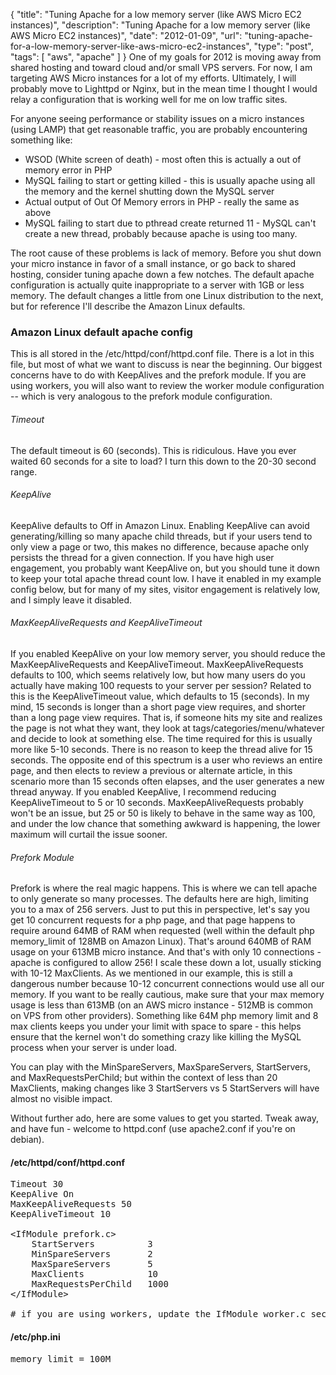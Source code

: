 {
  "title": "Tuning Apache for a low memory server (like AWS Micro EC2 instances)",
  "description": "Tuning Apache for a low memory server (like AWS Micro EC2 instances)",
  "date": "2012-01-09",
  "url": "tuning-apache-for-a-low-memory-server-like-aws-micro-ec2-instances",
  "type": "post",
  "tags": [
    "aws",
    "apache"
  ]
}
One of my goals for 2012 is moving away from shared hosting and toward cloud and/or small VPS servers. For now, I am targeting AWS Micro instances for a lot of my efforts. Ultimately, I will probably move to Lighttpd or Nginx, but in the mean time I thought I would relay a configuration that is working well for me on low traffic sites. 

For anyone seeing performance or stability issues on a micro instances (using LAMP) that get reasonable traffic, you are probably encountering something like:

*   WSOD (White screen of death) - most often this is actually a out of memory error in PHP
*   MySQL failing to start or getting killed - this is usually apache using all the memory and the kernel shutting down the MySQL server
*   Actual output of Out Of Memory errors in PHP - really the same as above
*   MySQL failing to start due to pthread create returned 11 - MySQL can't create a new thread, probably because apache is using too many.

The root cause of these problems is lack of memory. Before you shut down your micro instance in favor of a small instance, or go back to shared hosting, consider tuning apache down a few notches. The default apache configuration is actually quite inappropriate to a server with 1GB or less memory. The default changes a little from one Linux distribution to the next, but for reference I'll describe the Amazon Linux defaults.

### Amazon Linux default apache config

This is all stored in the /etc/httpd/conf/httpd.conf file. There is a lot in this file, but most of what we want to discuss is near the beginning. Our biggest concerns have to do with KeepAlives and the prefork module. If you are using workers, you will also want to review the worker module configuration -- which is very analogous to the prefork module configuration.

###### Timeout

The default timeout is 60 (seconds). This is ridiculous. Have you ever waited 60 seconds for a site to load? I turn this down to the 20-30 second range.

###### KeepAlive

KeepAlive defaults to Off in Amazon Linux. Enabling KeepAlive can avoid generating/killing so many apache child threads, but if your users tend to only view a page or two, this makes no difference, because apache only persists the thread for a given connection. If you have high user engagement, you probably want KeepAlive on, but you should tune it down to keep your total apache thread count low. I have it enabled in my example config below, but for many of my sites, visitor engagement is relatively low, and I simply leave it disabled.

###### MaxKeepAliveRequests and KeepAliveTimeout

If you enabled KeepAlive on your low memory server, you should reduce the MaxKeepAliveRequests and KeepAliveTimeout. MaxKeepAliveRequests defaults to 100, which seems relatively low, but how many users do you actually have making 100 requests to your server per session? Related to this is the KeepAliveTimeout value, which defaults to 15 (seconds). In my mind, 15 seconds is longer than a short page view requires, and shorter than a long page view requires. That is, if someone hits my site and realizes the page is not what they want, they look at tags/categories/menu/whatever and decide to look at something else. The time required for this is usually more like 5-10 seconds. There is no reason to keep the thread alive for 15 seconds. The opposite end of this spectrum is a user who reviews an entire page, and then elects to review a previous or alternate article, in this scenario more than 15 seconds often elapses, and the user generates a new thread anyway. If you enabled KeepAlive, I recommend reducing KeepAliveTimeout to 5 or 10 seconds.  MaxKeepAliveRequests probably won't be an issue, but 25 or 50 is likely to behave in the same way as 100, and under the low chance that something awkward is happening, the lower maximum will curtail the issue sooner.

###### Prefork Module

Prefork is where the real magic happens. This is where we can tell apache to only generate so many processes. The defaults here are high, limiting you to a max of 256 servers. Just to put this in perspective, let's say you get 10 concurrent requests for a php page, and that page happens to require around 64MB of RAM when requested (well within the default php memory_limit of 128MB on Amazon Linux). That's around 640MB of RAM usage on your 613MB micro instance. And that's with only 10 connections - apache is configured to allow 256! I scale these down a lot, usually sticking with 10-12 MaxClients. As we mentioned in our example, this is still a dangerous number because 10-12 concurrent connections would use all our memory. If you want to be really cautious, make sure that your max memory usage is less than 613MB (on an AWS micro instance - 512MB is common on VPS from other providers).  Something like 64M php memory limit and 8 max clients keeps you under your limit with space to spare - this helps ensure that the kernel won't do something crazy like killing the MySQL process when your server is under load. 

You can play with the MinSpareServers, MaxSpareServers, StartServers, and MaxRequestsPerChild; but within the context of less than 20 MaxClients, making changes like 3 StartServers vs 5 StartServers will have almost no visible impact.

Without further ado, here are some values to get you started.  Tweak away, and have fun - welcome to httpd.conf (use apache2.conf if you're on debian).

#### /etc/httpd/conf/httpd.conf

<pre>
Timeout 30
KeepAlive On
MaxKeepAliveRequests 50
KeepAliveTimeout 10

&lt;IfModule prefork.c&gt;
    StartServers          3
    MinSpareServers       2
    MaxSpareServers       5
    MaxClients            10
    MaxRequestsPerChild   1000
&lt;/IfModule&gt;

# if you are using workers, update the IfModule worker.c section similarly.
</pre>

#### /etc/php.ini

<pre>
memory_limit = 100M
</pre>
